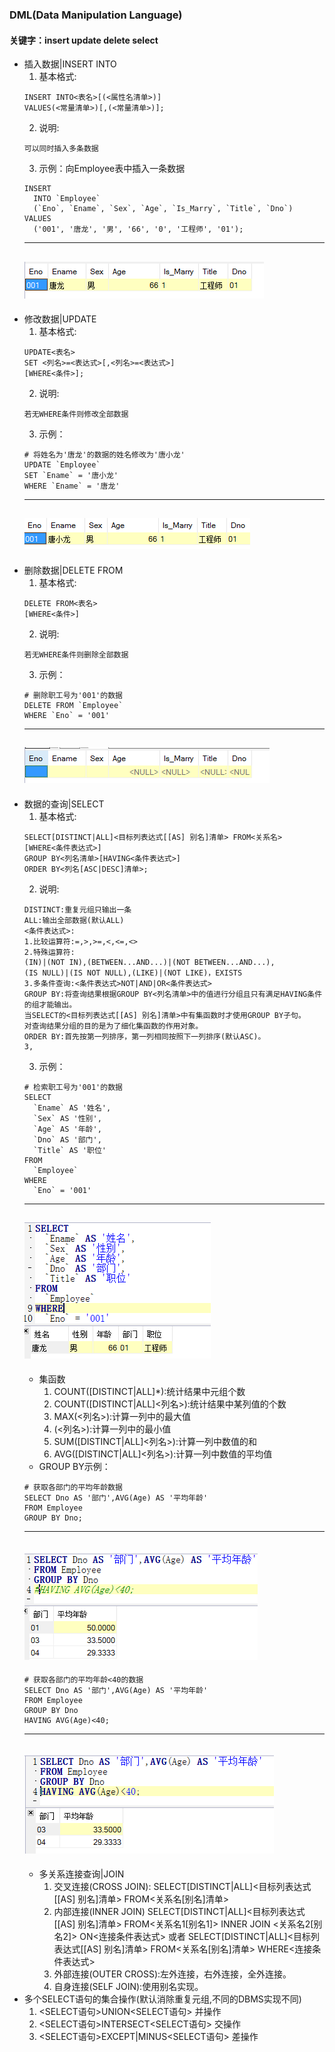 ### DML(Data Manipulation Language)
#### 关键字：insert update delete select
+ 插入数据|INSERT INTO
	1. 基本格式:
	```
	INSERT INTO<表名>[(<属性名清单>)]
	VALUES(<常量清单>)[,(<常量清单>)];
	```
	2. 说明:
	```
	可以同时插入多条数据
	```
	3. 示例：向Employee表中插入一条数据
	```
	INSERT
	  INTO `Employee`
	  (`Eno`, `Ename`, `Sex`, `Age`, `Is_Marry`, `Title`, `Dno`)
	VALUES
	  ('001', '唐龙', '男', '66', '0', '工程师', '01');
	```
	---
	![insert.PNG](pictures/insert.PNG)
	---
+ 修改数据|UPDATE
	1. 基本格式:
	```
	UPDATE<表名>
	SET <列名>=<表达式>[,<列名>=<表达式>]
	[WHERE<条件>];
	```
	2. 说明:
	```
	若无WHERE条件则修改全部数据
	```
	3. 示例：
	```
	# 将姓名为'唐龙'的数据的姓名修改为'唐小龙'
	UPDATE `Employee` 
	SET `Ename` = '唐小龙'
	WHERE `Ename` = '唐龙'
	```
	---
	![update.PNG](pictures/update.PNG)
	---
+ 删除数据|DELETE FROM
	1. 基本格式:
	```
	DELETE FROM<表名>
	[WHERE<条件>]
	```
	2. 说明:
	```
	若无WHERE条件则删除全部数据
	```
	3. 示例：
	```
	# 删除职工号为'001'的数据
	DELETE FROM `Employee`
	WHERE `Eno` = '001'
	```
	---
	![delete.PNG](pictures/delete.PNG)
	---
+ 数据的查询|SELECT
	1. 基本格式:
	```
	SELECT[DISTINCT|ALL]<目标列表达式[[AS] 别名]清单> FROM<关系名>
	[WHERE<条件表达式>]
	GROUP BY<列名清单>[HAVING<条件表达式>]
	ORDER BY<列名[ASC|DESC]清单>;
	```
	2. 说明:
	```
	DISTINCT:重复元组只输出一条
	ALL:输出全部数据(默认ALL)
	<条件表达式>:
	1.比较运算符:=,>,>=,<,<=,<>
	2.特殊运算符:
	(IN)|(NOT IN),(BETWEEN...AND...)|(NOT BETWEEN...AND...),
	(IS NULL)|(IS NOT NULL),(LIKE)|(NOT LIKE)，EXISTS
	3.多条件查询:<条件表达式>NOT|AND|OR<条件表达式>
	GROUP BY:将查询结果根据GROUP BY<列名清单>中的值进行分组且只有满足HAVING条件的组才能输出。
	当SELECT的<目标列表达式[[AS] 别名]清单>中有集函数时才使用GROUP BY子句。
	对查询结果分组的目的是为了细化集函数的作用对象。
	ORDER BY:首先按第一列排序，第一列相同按照下一列排序(默认ASC)。
	3,
	```
	3. 示例：
	```
	# 检索职工号为'001'的数据
	SELECT
	  `Ename` AS '姓名',
	  `Sex` AS '性别',
	  `Age` AS '年龄',
	  `Dno` AS '部门',
	  `Title` AS '职位'
	FROM
	  `Employee`
	WHERE
	  `Eno` = '001'
	```
	---
	![select.PNG](pictures/select.PNG)
	---
	+ 集函数
		1. COUNT([DISTINCT|ALL]*):统计结果中元组个数
		2. COUNT([DISTINCT|ALL]<列名>):统计结果中某列值的个数
		3. MAX(<列名>):计算一列中的最大值
		4. <MAIN></MAIN>(<列名>):计算一列中的最小值
		5. SUM([DISTINCT|ALL]<列名>):计算一列中数值的和
		6. AVG([DISTINCT|ALL]<列名>):计算一列中数值的平均值
	+ GROUP BY示例：
	```
	# 获取各部门的平均年龄数据
	SELECT Dno AS '部门',AVG(Age) AS '平均年龄'
	FROM Employee
	GROUP BY Dno;
	```
	---
	![gb1.PNG](pictures/gb1.PNG)
	---
	```
	# 获取各部门的平均年龄<40的数据
	SELECT Dno AS '部门',AVG(Age) AS '平均年龄'
	FROM Employee
	GROUP BY Dno
	HAVING AVG(Age)<40;
	```
	---
	![gb2.PNG](pictures/gb2.PNG)
	---
	+ 多关系连接查询|JOIN
		1. 交叉连接(CROSS JOIN):
		SELECT[DISTINCT|ALL]<目标列表达式[[AS] 别名]清单> FROM<关系名[别名]清单>
		2. 内部连接(INNER JOIN)
		SELECT[DISTINCT|ALL]<目标列表达式[[AS] 别名]清单> FROM<关系名1[别名1]>
		INNER JOIN <关系名2[别名2]>
		ON<连接条件表达式>
		或者
		SELECT[DISTINCT|ALL]<目标列表达式[[AS] 别名]清单> FROM<关系名[别名]清单>
		WHERE<连接条件表达式>
		3. 外部连接(OUTER CROSS):左外连接，右外连接，全外连接。
		4. 自身连接(SELF JOIN):使用别名实现。
+ 多个SELECT语句的集合操作(默认消除重复元组,不同的DBMS实现不同)
	1. <SELECT语句>UNION<SELECT语句> 并操作
	2. <SELECT语句>INTERSECT<SELECT语句> 交操作
	3. <SELECT语句>EXCEPT|MINUS<SELECT语句> 差操作
